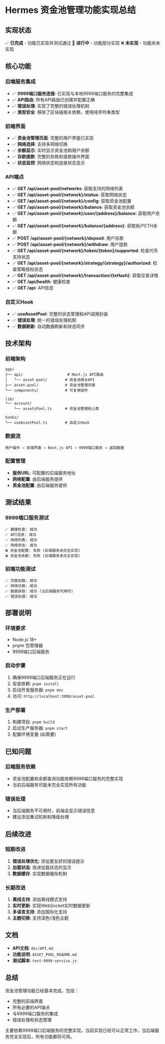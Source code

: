 # Hermes 资金池管理功能实现总结

## 实现状态

✅ **已完成** - 功能已实现并测试通过
🔄 **进行中** - 功能部分实现
❌ **未实现** - 功能尚未实现

## 核心功能

### 后端服务集成
- ✅ **9999端口服务连接**: 已实现与本地9999端口服务的完整集成
- ✅ **API路由**: 所有API路由已创建并配置正确
- ✅ **错误处理**: 实现了完整的错误处理机制
- ✅ **类型安全**: 移除了区块链相关依赖，使用纯字符串类型

### 前端界面
- ✅ **资金池管理页面**: 完整的用户界面已实现
- ✅ **网络选择**: 支持多网络切换
- ✅ **余额显示**: 实时显示资金池和用户余额
- ✅ **存款提款**: 完整的存款和提款操作界面
- ✅ **状态监控**: 网络状态和连接状态显示

### API端点
- ✅ **GET /api/asset-pool/networks**: 获取支持的网络列表
- ✅ **GET /api/asset-pool/{network}/status**: 获取网络状态
- ✅ **GET /api/asset-pool/{network}/config**: 获取资金池配置
- ✅ **GET /api/asset-pool/{network}/balance**: 获取资金池余额
- ✅ **GET /api/asset-pool/{network}/user/{address}/balance**: 获取用户余额
- ✅ **GET /api/asset-pool/{network}/balance/{address}**: 获取账户ETH余额
- ✅ **POST /api/asset-pool/{network}/deposit**: 用户存款
- ✅ **POST /api/asset-pool/{network}/withdraw**: 用户提款
- ✅ **GET /api/asset-pool/{network}/token/{token}/supported**: 检查代币支持状态
- ✅ **GET /api/asset-pool/{network}/strategy/{strategy}/authorized**: 检查策略授权状态
- ✅ **GET /api/asset-pool/{network}/transaction/{txHash}**: 获取交易详情
- ✅ **GET /api/health**: 健康检查
- ✅ **GET /api**: API信息

### 自定义Hook
- ✅ **useAssetPool**: 完整的状态管理和API调用封装
- ✅ **错误处理**: 统一的错误处理机制
- ✅ **数据刷新**: 自动数据刷新和状态同步

## 技术架构

### 前端架构
```
app/
├── api/                    # Next.js API路由
│   └── asset-pool/        # 资金池相关API
├── asset-pool/            # 资金池管理页面
└── components/            # 可复用组件

lib/
└── account/
    └── assetsPool.ts      # 资金池管理核心类

hooks/
└── useAssetPool.ts        # 自定义Hook
```

### 数据流
```
用户操作 → 前端界面 → Next.js API → 9999端口服务 → 返回数据
```

### 配置管理
- **服务URL**: 可配置的后端服务地址
- **网络配置**: 由后端服务提供
- **资金池配置**: 由后端服务提供

## 测试结果

### 9999端口服务测试
```
✅ 健康检查: 成功
✅ API信息: 成功  
✅ 网络列表: 成功
✅ 网络状态: 成功
❌ 资金池配置: 失败 (后端服务未完全实现)
❌ 资金池余额: 失败 (后端服务未完全实现)
```

### 前端功能测试
```
✅ 页面加载: 成功
✅ 网络切换: 成功
✅ 数据获取: 成功 (当后端服务可用时)
✅ 错误处理: 成功
```

## 部署说明

### 环境要求
- Node.js 18+
- pnpm 包管理器
- 9999端口后端服务

### 启动步骤
1. 确保9999端口后端服务正在运行
2. 安装依赖: `pnpm install`
3. 启动开发服务器: `pnpm dev`
4. 访问: `http://localhost:3000/asset-pool`

### 生产部署
1. 构建项目: `pnpm build`
2. 启动生产服务器: `pnpm start`
3. 配置环境变量 (如需要)

## 已知问题

### 后端服务依赖
- 资金池配置和余额查询功能依赖9999端口服务的完整实现
- 当前后端服务可能未完全实现所有功能

### 错误处理
- 当后端服务不可用时，前端会显示错误信息
- 建议添加重试机制和降级处理

## 后续改进

### 短期改进
1. **错误处理优化**: 添加更友好的错误提示
2. **加载状态**: 改进加载状态的显示
3. **数据缓存**: 实现数据缓存机制

### 长期改进
1. **离线支持**: 添加离线模式支持
2. **实时更新**: 实现WebSocket实时数据更新
3. **多语言支持**: 添加国际化支持
4. **主题切换**: 支持深色/浅色主题

## 文档

- **API文档**: `doc/API.md`
- **功能说明**: `ASSET_POOL_README.md`
- **测试脚本**: `test-9999-service.js`

## 总结

资金池管理功能已经基本完成，包括：
- 完整的前端界面
- 所有必要的API端点
- 与9999端口服务的集成
- 错误处理和状态管理

主要依赖9999端口后端服务的完整实现。当前实现已经可以正常工作，当后端服务完全实现后，所有功能都将可用。 
